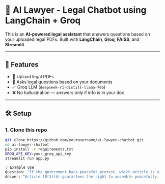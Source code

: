 # 🧠 AI Lawyer - Legal Chatbot using LangChain + Groq

This is an **AI-powered legal assistant** that answers questions based on your uploaded legal PDFs. Built with **LangChain**, **Groq**, **FAISS**, and **Streamlit**.

---

## 🚀 Features

- 📄 Upload legal PDFs
- 🧠 Asks legal questions based on your documents
- ✅ Groq LLM (`deepseek-r1-distill-llama-70b`)
- ❌ No hallucination — answers only if info is in your doc

---

## 🛠️ Setup

### 1. Clone this repo

```bash
git clone https://github.com/yourusername/ai-lawyer-chatbot.git
cd ai-lawyer-chatbot
pip install -r requirements.txt
GROQ_API_KEY=your_groq_api_key
streamlit run app.py

💡 Example Use
Question: "If the government bans peaceful protest, which article is violated?"
Answer: "Article 19(1)(b) guarantees the right to assemble peacefully. Banning it violates this fundamental right."
